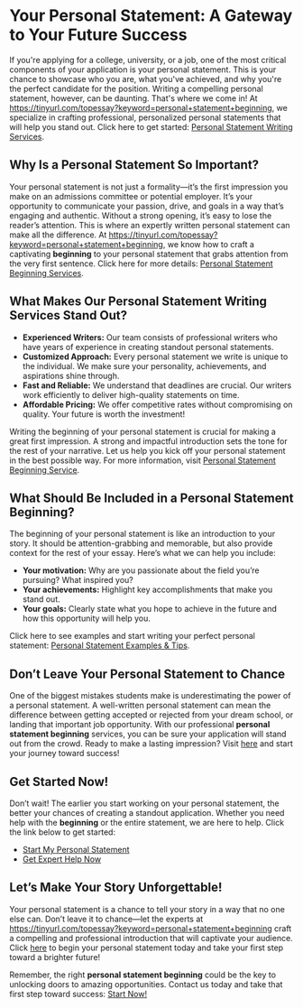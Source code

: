 # Your Personal Statement: A Gateway to Your Future Success

If you're applying for a college, university, or a job, one of the most critical components of your application is your personal statement. This is your chance to showcase who you are, what you've achieved, and why you're the perfect candidate for the position. Writing a compelling personal statement, however, can be daunting. That's where we come in! At https://tinyurl.com/topessay?keyword=personal+statement+beginning, we specialize in crafting professional, personalized personal statements that will help you stand out. Click here to get started: [Personal Statement Writing Services](https://tinyurl.com/topessay?keyword=personal+statement+beginning).

## Why Is a Personal Statement So Important?

Your personal statement is not just a formality—it’s the first impression you make on an admissions committee or potential employer. It’s your opportunity to communicate your passion, drive, and goals in a way that’s engaging and authentic. Without a strong opening, it’s easy to lose the reader’s attention. This is where an expertly written personal statement can make all the difference. At https://tinyurl.com/topessay?keyword=personal+statement+beginning, we know how to craft a captivating **beginning** to your personal statement that grabs attention from the very first sentence. Click here for more details: [Personal Statement Beginning Services](https://tinyurl.com/topessay?keyword=personal+statement+beginning).

## What Makes Our Personal Statement Writing Services Stand Out?

- **Experienced Writers:** Our team consists of professional writers who have years of experience in creating standout personal statements.
- **Customized Approach:** Every personal statement we write is unique to the individual. We make sure your personality, achievements, and aspirations shine through.
- **Fast and Reliable:** We understand that deadlines are crucial. Our writers work efficiently to deliver high-quality statements on time.
- **Affordable Pricing:** We offer competitive rates without compromising on quality. Your future is worth the investment!

Writing the beginning of your personal statement is crucial for making a great first impression. A strong and impactful introduction sets the tone for the rest of your narrative. Let us help you kick off your personal statement in the best possible way. For more information, visit [Personal Statement Beginning Service](https://tinyurl.com/topessay?keyword=personal+statement+beginning).

## What Should Be Included in a Personal Statement Beginning?

The beginning of your personal statement is like an introduction to your story. It should be attention-grabbing and memorable, but also provide context for the rest of your essay. Here’s what we can help you include:

- **Your motivation:** Why are you passionate about the field you’re pursuing? What inspired you?
- **Your achievements:** Highlight key accomplishments that make you stand out.
- **Your goals:** Clearly state what you hope to achieve in the future and how this opportunity will help you.

Click here to see examples and start writing your perfect personal statement: [Personal Statement Examples & Tips](https://tinyurl.com/topessay?keyword=personal+statement+beginning).

## Don’t Leave Your Personal Statement to Chance

One of the biggest mistakes students make is underestimating the power of a personal statement. A well-written personal statement can mean the difference between getting accepted or rejected from your dream school, or landing that important job opportunity. With our professional **personal statement beginning** services, you can be sure your application will stand out from the crowd. Ready to make a lasting impression? Visit [here](https://tinyurl.com/topessay?keyword=personal+statement+beginning) and start your journey toward success!

## Get Started Now!

Don’t wait! The earlier you start working on your personal statement, the better your chances of creating a standout application. Whether you need help with the **beginning** or the entire statement, we are here to help. Click the link below to get started:

- [Start My Personal Statement](https://tinyurl.com/topessay?keyword=personal+statement+beginning)
- [Get Expert Help Now](https://tinyurl.com/topessay?keyword=personal+statement+beginning)

## Let’s Make Your Story Unforgettable!

Your personal statement is a chance to tell your story in a way that no one else can. Don’t leave it to chance—let the experts at https://tinyurl.com/topessay?keyword=personal+statement+beginning craft a compelling and professional introduction that will captivate your audience. Click [here](https://tinyurl.com/topessay?keyword=personal+statement+beginning) to begin your personal statement today and take your first step toward a brighter future!

Remember, the right **personal statement beginning** could be the key to unlocking doors to amazing opportunities. Contact us today and take that first step toward success: [Start Now!](https://tinyurl.com/topessay?keyword=personal+statement+beginning)

